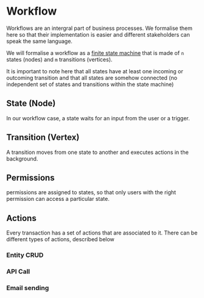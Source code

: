 # Workflow

Workflows are an intergral part of business processes. We formalise them here so that their implementation is easier and different stakeholders can speak the same language.

We will formalise a workflow as a [finite state machine](https://en.wikipedia.org/wiki/Finite-state_machine) that is made of `n` states (nodes) and `m` transitions (vertices).

It is important to note here that all states have at least one incoming or outcoming transition and that all states are somehow connected (no independent set of states and transitions within the state machine)

## State (Node)

In our workflow case, a state waits for an input from the user or a trigger.

## Transition (Vertex)

A transition moves from one state to another and executes actions in the background.

## Permissions

permissions are assigned to states, so that only users with the right permission can access a particular state.

## Actions

Every transaction has a set of actions that are associated to it. There can be different types of actions, described below

### Entity CRUD

### API Call

### Email sending
